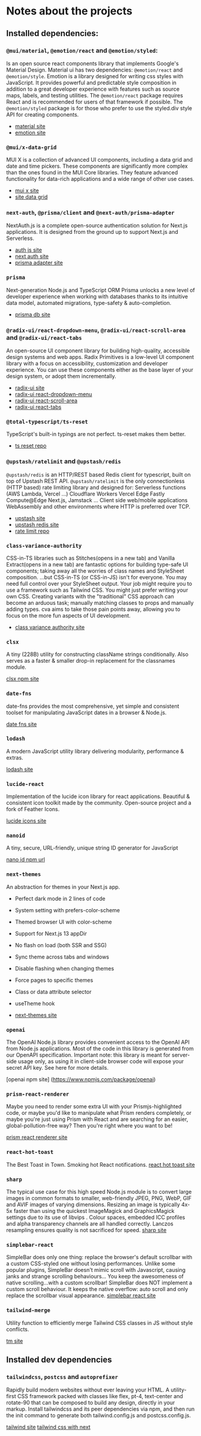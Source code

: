 # Notes about the projects


## Installed dependencies:
### `@mui/material`, `@emotion/react` and `@emotion/styled`: 
Is an open source react components library that implements Google's Material Design.
Material ui has two dependencies: `@emotion/react` and `@emotion/style`.
Emotion is a library designed for writing css styles with JavaScript. It provides powerful and predictable style composition in addition to a great developer experience with features such as source maps, labels, and testing utilities. 
The `@emotion/react` package requires React and is recommended for users of that framework if possible.
The `@emotion/styled` package is for those who prefer to use the styled.div style API for creating components.

- [material site](https://mui.com/)
- [emotion site](https://emotion.sh/)

### `@mui/x-data-grid`
MUI X is a collection of advanced UI components, including a data grid and date and time pickers.
These components are significantly more complex than the ones found in the MUI Core libraries. They feature advanced functionality for data-rich applications and a wide range of other use cases.

- [mui x site](https://mui.com/x/)
- [site data grid](https://mui.com/x/react-data-grid/getting-started/#installation)

### `next-auth`, `@prisma/client` and `@next-auth/prisma-adapter`
NextAuth.js is a complete open-source authentication solution for Next.js applications.
It is designed from the ground up to support Next.js and Serverless.

- [auth js site](https://authjs.dev/)
- [next auth site](https://next-auth.js.org/)
- [prisma adapter site](https://authjs.dev/reference/adapter/prisma)

### `prisma`
Next-generation Node.js and TypeScript ORM
Prisma unlocks a new level of developer experience when working with databases thanks to its intuitive data model, automated migrations, type-safety & auto-completion.

- [prisma db site](https://www.prisma.io/)

### `@radix-ui/react-dropdown-menu`, `@radix-ui/react-scroll-area` and `@radix-ui/react-tabs`
An open-source UI component library for building high-quality, accessible design systems and web apps.
Radix Primitives is a low-level UI component library with a focus on accessibility, customization and developer experience. You can use these components either as the base layer of your design system, or adopt them incrementally.

- [radix-ui site](https://www.radix-ui.com/)
- [radix-ui react-dropdown-menu](https://www.radix-ui.com/docs/primitives/components/dropdown-menu)
- [radix-ui react-scroll-area](https://www.radix-ui.com/docs/primitives/components/scroll-area)
- [radix-ui react-tabs](https://www.radix-ui.com/docs/primitives/components/tabs)

### `@total-typescript/ts-reset`
TypeScript's built-in typings are not perfect. ts-reset makes them better.

- [ts reset repo](https://github.com/total-typescript/ts-reset)

### `@upstash/ratelimit` and `@upstash/redis`
`@upstash/redis` is an HTTP/REST based Redis client for typescript, built on top of Upstash REST API.
`@upstash/ratelimit` is the only connectionless (HTTP based) rate limiting library and designed for:
Serverless functions (AWS Lambda, Vercel ...)
Cloudflare Workers
Vercel Edge
Fastly Compute@Edge
Next.js, Jamstack ...
Client side web/mobile applications
WebAssembly
and other environments where HTTP is preferred over TCP.

- [upstash site](https://upstash.com/)
- [upstash redis site](https://docs.upstash.com/redis/sdks/javascriptsdk/overview)
- [rate limit repo](https://github.com/upstash/ratelimit)

### `class-variance-authority`
CSS-in-TS libraries such as Stitches(opens in a new tab) and Vanilla Extract(opens in a new tab) are fantastic options for building type-safe UI components; taking away all the worries of class names and StyleSheet composition.
…but CSS-in-TS (or CSS-in-JS) isn't for everyone.
You may need full control over your StyleSheet output. Your job might require you to use a framework such as Tailwind CSS. You might just prefer writing your own CSS.
Creating variants with the "traditional" CSS approach can become an arduous task; manually matching classes to props and manually adding types.
cva aims to take those pain points away, allowing you to focus on the more fun aspects of UI development.

- [class variance authority site](https://cva.style/docs)

### `clsx`
A tiny (228B) utility for constructing className strings conditionally.
Also serves as a faster & smaller drop-in replacement for the classnames module.

[clsx npm site](https://www.npmjs.com/package/clsx)

### `date-fns`
date-fns provides the most comprehensive, yet simple and consistent toolset for manipulating JavaScript dates in a browser & Node.js.

[date fns site](https://date-fns.org/)

### `lodash`
A modern JavaScript utility library delivering modularity, performance & extras.

[lodash site](https://lodash.com/)

### `lucide-react`
Implementation of the lucide icon library for react applications.
Beautiful & consistent icon toolkit made by the community.
Open-source project and a fork of Feather Icons.

[lucide icons site](https://lucide.dev/docs/lucide-react)

### `nanoid`
A tiny, secure, URL-friendly, unique string ID generator for JavaScript

[nano id npm url](https://www.npmjs.com/package/nanoid)

### `next-themes`
An abstraction for themes in your Next.js app.
- Perfect dark mode in 2 lines of code
- System setting with prefers-color-scheme
- Themed browser UI with color-scheme
- Support for Next.js 13 appDir
- No flash on load (both SSR and SSG)
- Sync theme across tabs and windows
- Disable flashing when changing themes
- Force pages to specific themes
- Class or data attribute selector
- useTheme hook

- [next-themes site](https://github.com/pacocoursey/next-themes#readme)

### `openai`
The OpenAI Node.js library provides convenient access to the OpenAI API from Node.js applications. Most of the code in this library is generated from our OpenAPI specification.
Important note: this library is meant for server-side usage only, as using it in client-side browser code will expose your secret API key. See here for more details.

[openai npm site] (https://www.npmjs.com/package/openai)

### `prism-react-renderer`
Maybe you need to render some extra UI with your Prismjs-highlighted code, or maybe you'd like to manipulate what Prism renders completely, or maybe you're just using Prism with React and are searching for an easier, global-pollution-free way?
Then you're right where you want to be!

[prism react renderer site](https://github.com/FormidableLabs/prism-react-renderer#readme)

### `react-hot-toast`
The Best Toast in Town. Smoking hot React notifications.
[react hot toast site](https://react-hot-toast.com/)

### `sharp`
The typical use case for this high speed Node.js module is to convert large images in common formats to smaller, web-friendly JPEG, PNG, WebP, GIF and AVIF images of varying dimensions.
Resizing an image is typically 4x-5x faster than using the quickest ImageMagick and GraphicsMagick settings due to its use of libvips .
Colour spaces, embedded ICC profiles and alpha transparency channels are all handled correctly. Lanczos resampling ensures quality is not sacrificed for speed.
[sharp site](https://sharp.pixelplumbing.com/)

### `simplebar-react`
SimpleBar does only one thing: replace the browser's default scrollbar with a custom CSS-styled one without losing performances. Unlike some popular plugins, SimpleBar doesn't mimic scroll with Javascript, causing janks and strange scrolling behaviours... You keep the awesomeness of native scrolling...with a custom scrollbar! SimpleBar does NOT implement a custom scroll behaviour. It keeps the native overflow: auto scroll and only replace the scrollbar visual appearance.
[simplebar react site](https://grsmto.github.io/simplebar/)

### `tailwind-merge`
Utility function to efficiently merge Tailwind CSS classes in JS without style conflicts.

[tm site](https://github.com/dcastil/tailwind-merge)


## Installed dev dependencies

### `tailwindcss`, `postcss` and `autoprefixer`
Rapidly build modern websites without ever leaving your HTML.
A utility-first CSS framework packed with classes like flex, pt-4, text-center and rotate-90 that can be composed to build any design, directly in your markup.
Install tailwindcss and its peer dependencies via npm, and then run the init command to generate both tailwind.config.js and postcss.config.js.

[tailwind site](https://tailwindcss.com/)
[tailwind css with next](https://tailwindcss.com/docs/guides/nextjs)